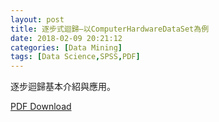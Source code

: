 ```yaml
---
layout: post
title: 逐步式迴歸–以ComputerHardwareDataSet為例
date: 2018-02-09 20:21:12
categories: [Data Mining]
tags: [Data Science,SPSS,PDF]
---
```

逐步迴歸基本介紹與應用。

[PDF Download](/assets/2018-02-09-逐步式迴歸–以ComputerHardwareDataSet為例/逐步式迴歸–以ComputerHardwareDataSet為例.pdf)
